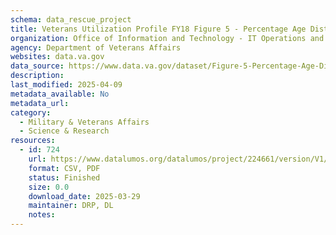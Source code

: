 ```yaml
---
schema: data_rescue_project 
title: Veterans Utilization Profile FY18 Figure 5 - Percentage Age Distribution of Users by Gender FY2018
organization: Office of Information and Technology - IT Operations and Services (ITOPS)
agency: Department of Veterans Affairs
websites: data.va.gov
data_source: https://www.data.va.gov/dataset/Figure-5-Percentage-Age-Distribution-of-Users-by-G/a6ej-pppq
description: 
last_modified: 2025-04-09
metadata_available: No
metadata_url: 
category:
  - Military & Veterans Affairs 
  - Science & Research 
resources:
  - id: 724
    url: https://www.datalumos.org/datalumos/project/224661/version/V1/view
    format: CSV, PDF
    status: Finished
    size: 0.0
    download_date: 2025-03-29
    maintainer: DRP, DL
    notes: 
---
```

